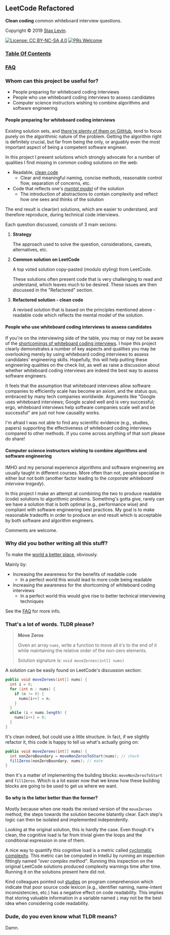 ## LeetCode Refactored

**Clean coding** common whiteboard interview questions.

Copyright © 2019 [Stas Levin](https://www.linkedin.com/in/staslevin/).

[![License: CC BY-NC-SA 4.0](https://img.shields.io/badge/License-CC%20BY--NC--SA%204.0-blue.svg)](LICENSE) [![PRs Welcome](https://img.shields.io/badge/PRs-welcome-brightgreen.svg)](CONTRIBUTING.md)

###  [Table Of Contents](content/README.md)

### [FAQ](FAQ.md)

### Whom can this project be useful for?

* People preparing for whiteboard coding interviews
* People who use whiteboard coding interviews to assess candidates
* Computer science instructors wishing to combine algorithms and software engineering

#### People preparing for whiteboard coding interviews

Existing solution sets, and [there're plenty of them on GitHub](https://lmgtfy.com/?q=leetcode+solutions+github), tend to focus purely on the algorithmic nature of the problem. Getting the algorithm right is definitely crucial, but far from being the only, or arguably even the most important aspect of being a competent software engineer.

In this project I present solutions which strongly advocate for a number of qualities I find missing in common coding solutions on the web:

- Readable, [clean code](https://www.amazon.com/Clean-Code-Handbook-Software-Craftsmanship-ebook/dp/B001GSTOAM)
  - Clear and meaningful naming, concise methods, reasonable control flow, separation of concerns, etc.
- Code that reflects one's *[mental model](https://en.wikipedia.org/wiki/Mental_model)* of the solution
  - The introduction of abstractions to contain complexity and reflect how one sees and thinks of the solution

The end result is clear(er) solutions, which are easier to understand, and therefore reproduce, during technical code interviews. 

Each question discussed, consists of 3 main secions:

1. **Strategy**

   The approach used to solve the question, considerations, caveats, alternatives, etc.

2. **Common solution on LeetCode**

   A top voted solution copy-pasted (modulo styling) from LeetCode. 

   These solutions often present code that is very challenging to read and understand, which leaves much to be desired. These issues are then discussed in the "Refactored" section.

3. **Refactored solution - clean code**

   A revised solution that is based on the principles mentioned above - readable code which reflects the mental model of the solution.

#### People who use whiteboard coding interviews to assess candidates

If you're on the interviewing side of the table, you may or may not be aware of the [shortcomings of whiteboard coding interviews](FAQ.md#why-do-you-keep-repeating-the-phrase-corporate-whiteboard-interview-tragedy). I hope this project clearly demonstrates a number of key aspects and qualities you may be overlooking merely by using whiteboard coding interviews to assess candidates' engineering skills. Hopefully, this will help putting these engineering qualities on the check list, as well as raise a discussion about whether whiteboard coding interviews are indeed the best way to assess software engineers.

It feels that the assumption that whiteboard interviews allow software companies to efficiently scale has become an axiom, and the status quo, embraced by many tech companies worldwide. Arguments like "Google uses whiteboard interviews; Google scaled well and is very successful; ergo, whiteboard interviews help software companies scale well and be successful" are just not how causality works.

I'm afraid I was not able to find any scientific evidence (e.g., studies, papers) supporting the effectiveness of whiteboard coding interviews compared to other methods. If you come across anything of that sort please do share!

#### Computer science instructors wishing to combine algorithms and software engineering

IMHO and my personal experience algorithms and software engineering are usually taught in different courses. More often than not, people specialise in either but not both (another factor leading to the *corporate whiteboard interview tragedy*).

In this project I make an attempt at combining the two to produce readable (code) solutions to algorithmic problems. Something's gotta give, rarely can we have a solution that is both optimal (e.g., performance wise) and compliant with software engineering best practices. My goal is to make reasonable tradeoffs in order to produce an end result which is acceptable by both software and algorithm engineers. 

Comments are welcome.

### Why did you bother writing all this stuff?

To make the [world a better place](https://www.youtube.com/watch?v=B8C5sjjhsso), obviously. 

Mainly by:

* Increasing the awareness for the benefits of readable code
  * In a perfect world this would lead to more code being readable
* Increasing the awareness for the shortcoming of whiteboard coding interviews
  * In a perfect world this would give rise to better technical interviewing techniques

See the [FAQ](FAQ.md#does-the-world-really-need-another-leetcode-solution-set) for more info.

### That's a lot of words. TLDR please?

> **Move Zeros**
>
> Given an array `nums`, write a function to move all `0`'s to the end of it while maintaining the relative order of the non-zero elements.
>
> Solution signature is: `void moveZeroes(int[] nums)`

A solution can be easily found on LeetCode's discussion section:
```java
public void moveZeroes(int[] nums) {
  int i = 0;
  for (int n : nums) {
    if (n != 0) {
      nums[i++] = n;
    }	         
  }
  while (i < nums.length) {
    nums[i++] = 0;
  }
}
```

It's clean indeed, but could use a little structure. In fact, if we slightly refactor it, this code is happy to tell us what's actually going on:

```java
public void moveZeroes(int[] nums) {  
  int nonZeroBoundary = moveNonZerosToStart(nums); // check
  fillZeros(nonZeroBoundary, nums); // mate
}
```

then it's a matter of implementing the building blocks: `moveNonZerosToStart` and `fillZeros`. Which is a lot easier now that we know how these building blocks are going to be used to get us where we want.

#### So why is the latter better than the former?

Mostly because when one reads the revised version of the `moveZeroes` method, the steps towards the solution become blatantly clear. Each step's logic can then be isolated and implemented independently. 

Looking at the original solution, this is hardly the case. Even though it's clean, the cognitive load is far from trivial given the loops and the conditional expression in one of them.

A nice way to quantify this cognitive load is a metric called [cyclomatic complexity](https://en.wikipedia.org/wiki/Cyclomatic_complexity). This metric can be computed in IntelliJ by running an inspection fittingly named *"over complex method"*. Running this inspection on the original LeetCode solutions produced complexity warnings time after time. Running it on the solutions present here did not.

Kind colleagues pointed out [studies](https://par.nsf.gov/servlets/purl/10090357) on program comprehension which indicate that poor source code lexicon (e.g., identifier naming, name-intent inconsistencies, etc.) has a negative effect on code readability. This implies that storing valuable information in a variable named `i` may not be the best idea when considering code readability.

### Dude, do you even know what TLDR means?

Damn.
